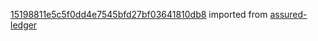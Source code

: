 [15198811e5c5f0dd4e7545bfd27bf03641810db8](https://github.com/insolar/assured-ledger/commit/15198811e5c5f0dd4e7545bfd27bf03641810db8) imported from [assured-ledger](https://github.com/insolar/assured-ledger)
